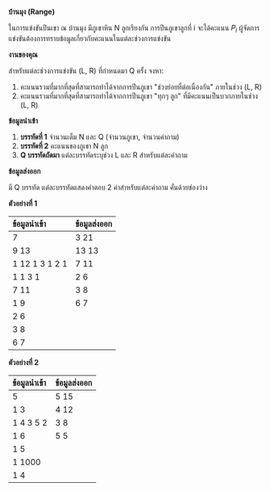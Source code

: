 **บ้านมุง (Range)**

ในการแข่งขันปีนเขา ณ บ้านมุง มีภูเขาหิน N ลูกเรียงกัน การปีนภูเขาลูกที่ i จะได้คะแนน $P_i$ ผู้จัดการแข่งขันต้องการทราบข้อมูลเกี่ยวกับคะแนนในแต่ละช่วงการแข่งขัน

**งานของคุณ**

สำหรับแต่ละช่วงการแข่งขัน (L, R) ที่กำหนดมา Q ครั้ง จงหา:
1.  คะแนนรวมที่มากที่สุดที่สามารถทำได้จากการปีนภูเขา "ช่วงย่อยที่ต่อเนื่องกัน" ภายในช่วง (L, R)
2.  คะแนนรวมที่มากที่สุดที่สามารถทำได้จากการปีนภูเขา "ทุกๆ ลูก" ที่มีคะแนนเป็นบวกภายในช่วง (L, R)

**ข้อมูลนำเข้า**

1.  **บรรทัดที่ 1** จำนวนเต็ม N และ Q (จำนวนภูเขา, จำนวนคำถาม)
2.  **บรรทัดที่ 2** คะแนนของภูเขา N ลูก
3.  **Q บรรทัดถัดมา** แต่ละบรรทัดระบุช่วง L และ R สำหรับแต่ละคำถาม

**ข้อมูลส่งออก**

มี Q บรรทัด แต่ละบรรทัดแสดงคำตอบ 2 ค่าสำหรับแต่ละคำถาม คั่นด้วยช่องว่าง

**ตัวอย่างที่ 1**

| ข้อมูลนำเข้า | ข้อมูลส่งออก |
| :--- | :--- |
| 7 | 3 21 |
| 9 13 | 13 13 |
| 1 12 1 3 1 2 1 | 7 11 |
| 1 1 3 1 | 2 6 |
| 7 11 | 3 8 |
| 1 9 | 6 7 |
| 2 6 | |
| 3 8 | |
| 6 7 | |

**ตัวอย่างที่ 2**

| ข้อมูลนำเข้า | ข้อมูลส่งออก |
| :--- | :--- |
| 5 | 5 15 |
| 1 3 | 4 12 |
| 1 4 3 5 2 | 3 8 |
| 1 6 | 5 5 |
| 1 5 | |
| 1 1000 | |
| 1 4 | |